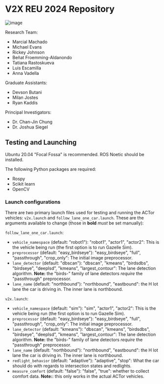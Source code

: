 # V2X REU 2024 Repository

![image](https://github.com/user-attachments/assets/0280b4e2-2846-422b-a410-7883fd8d00ef)

Research Team:

- Marcial Machado
- Michael Evans
- Rickey Johnson
- Beñat Froemming-Aldanondo
- Tatiana Rastoskueva
- Luis Escamilla
- Anna Vadella

Graduate Assistants:

- Devson Butani
- Milan Jostes
- Ryan Kaddis

Principal Investigators:

- Dr. Chan-Jin Chung
- Dr. Joshua Siegel

## Testing and Launching

Ubuntu 20.04 "Focal Fossa" is recommended. ROS Noetic should be installed.

The following Python packages are required:

- Rospy
- Scikit learn
- OpenCV

### Launch configurations

There are two primary launch files used for testing and running the ACTor vehicles: `v2x.launch` and `follow_lane_one_car.launch`. These are the arguments available to change (those in **bold** *must* be set manually):

`follow_lane_one_car.launch`:
- `vehicle_namespace` (default: "robot1"): "robot1", "actor1", "actor2": This is the vehicle being run (the first option is to run Gazelle Sim).
- `preprocessor` (default: "easy_birdseye"): "easy_birdseye", "full", "passthrough", "crop_only": The initial image preprocessor.
- `lane_detector` (default: "dbscan"): "dbscan", "kmeans", "birdsdbs", "birdseye", "deeplsd", "kmeans", "largest_contour": The lane detection algorithm. **Note:** the "birds-" family of lane detectors *require* the "passthrough" preprocessor.
- `lane_name` (default: "northbound"): "northbound", "eastbound": the H lot lane the car is driving in. The inner lane is northbound.

`v2x.launch`:
- `vehicle_namespace` (default: "sim"): "sim", "actor1", "actor2": This is the vehicle being run (the first option is to run Gazelle Sim).
- `preprocessor` (default: "easy_birdseye"): "easy_birdseye", "full", "passthrough", "crop_only": The initial image preprocessor.
- `lane_detector` (default: "kmeans"): "dbscan", "kmeans", "birdsdbs", "birdseye", "deeplsd", "kmeans", "largest_contour": The lane detection algorithm. **Note:** the "birds-" family of lane detectors *require* the "passthrough" preprocessor.
- `lane_name` (default: "northbound"): "northbound", "eastbound": the H lot lane the car is driving in. The inner lane is northbound.
- `redlight_behavior` (default: "adaptive"): "adaptive", "stop": What the car should do with regards to intersection states and redlights.
- `measure_comfort` (default: "false"): "false", "true": whether to collect comfort data. **Note:**: this only works in the actual ACTor vehicles.
